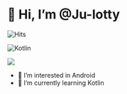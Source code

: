 # 👋 Hi, I’m @Ju-lotty
![Hits](https://hits.seeyoufarm.com/api/count/incr/badge.svg?url=https%3A%2F%2Fgithub.com%2Fkim-soohyeon&count_bg=%23FFDAC7&title_bg=%23FFADAD&icon=&icon_color=%23E7E7E7&title=hits&edge_flat=false)

![Kotlin](https://img.shields.io/badge/Kotlin-#FFFFFF.svg?&style=for-the-badge&logo=Kotlin&logoColor=black)

<a href="https://just-coding-record.tistory.com/" target="_blank"><img src="file:///C:/Users/J/Downloads/tistory.svg"/></a>

- 👀 I’m interested in Android
- 🌱 I’m currently learning Kotlin
